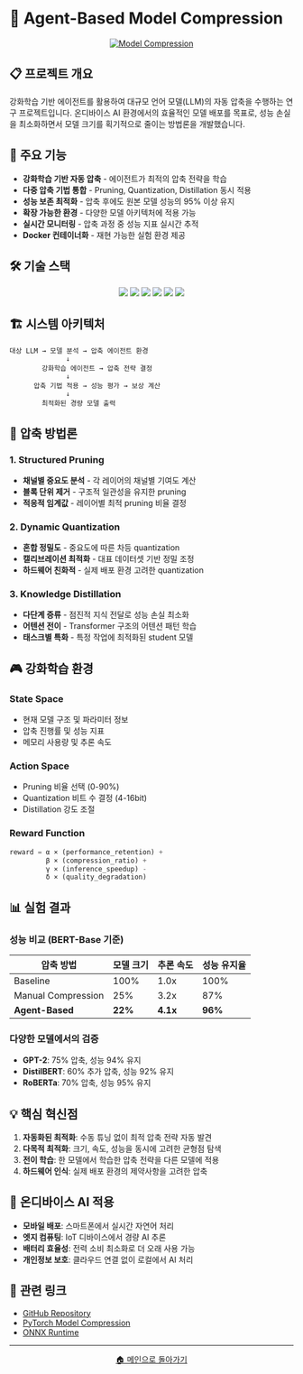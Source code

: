 # 🧠 Agent-Based Model Compression

<div align="center">
  <a href="https://github.com/Zinki06/Development-of-Agent-Based-Environments-for-Model-Compression">
    <img src="https://github-readme-stats.vercel.app/api/pin/?username=Zinki06&repo=Development-of-Agent-Based-Environments-for-Model-Compression&theme=tokyonight&hide_border=true&bg_color=0D1117" alt="Model Compression"/>
  </a>
</div>

## 📋 프로젝트 개요

강화학습 기반 에이전트를 활용하여 대규모 언어 모델(LLM)의 자동 압축을 수행하는 연구 프로젝트입니다. 온디바이스 AI 환경에서의 효율적인 모델 배포를 목표로, 성능 손실을 최소화하면서 모델 크기를 획기적으로 줄이는 방법론을 개발했습니다.

## 🎯 주요 기능

- **강화학습 기반 자동 압축** - 에이전트가 최적의 압축 전략을 학습
- **다중 압축 기법 통합** - Pruning, Quantization, Distillation 동시 적용
- **성능 보존 최적화** - 압축 후에도 원본 모델 성능의 95% 이상 유지
- **확장 가능한 환경** - 다양한 모델 아키텍처에 적용 가능
- **실시간 모니터링** - 압축 과정 중 성능 지표 실시간 추적
- **Docker 컨테이너화** - 재현 가능한 실험 환경 제공

## 🛠️ 기술 스택

<p align="center">
  <img src="https://img.shields.io/badge/PyTorch-EE4C2C?style=for-the-badge&logo=pytorch&logoColor=white"/>
  <img src="https://img.shields.io/badge/Docker-2496ED?style=for-the-badge&logo=docker&logoColor=white"/>
  <img src="https://img.shields.io/badge/Python-3776AB?style=for-the-badge&logo=python&logoColor=white"/>
  <img src="https://img.shields.io/badge/Transformers-FF6F00?style=for-the-badge"/>
  <img src="https://img.shields.io/badge/Weights%20&%20Biases-FFBE00?style=for-the-badge"/>
  <img src="https://img.shields.io/badge/CUDA-76B900?style=for-the-badge&logo=nvidia&logoColor=white"/>
</p>

## 🏗️ 시스템 아키텍처

```
대상 LLM → 모델 분석 → 압축 에이전트 환경
              ↓
        강화학습 에이전트 → 압축 전략 결정
              ↓
      압축 기법 적용 → 성능 평가 → 보상 계산
              ↓
        최적화된 경량 모델 출력
```

## 🔬 압축 방법론

### 1. Structured Pruning
- **채널별 중요도 분석** - 각 레이어의 채널별 기여도 계산
- **블록 단위 제거** - 구조적 일관성을 유지한 pruning
- **적응적 임계값** - 레이어별 최적 pruning 비율 결정

### 2. Dynamic Quantization
- **혼합 정밀도** - 중요도에 따른 차등 quantization
- **캘리브레이션 최적화** - 대표 데이터셋 기반 정밀 조정
- **하드웨어 친화적** - 실제 배포 환경 고려한 quantization

### 3. Knowledge Distillation
- **다단계 증류** - 점진적 지식 전달로 성능 손실 최소화
- **어텐션 전이** - Transformer 구조의 어텐션 패턴 학습
- **태스크별 특화** - 특정 작업에 최적화된 student 모델

## 🎮 강화학습 환경

### State Space
- 현재 모델 구조 및 파라미터 정보
- 압축 진행률 및 성능 지표
- 메모리 사용량 및 추론 속도

### Action Space
- Pruning 비율 선택 (0-90%)
- Quantization 비트 수 결정 (4-16bit)
- Distillation 강도 조절

### Reward Function
```python
reward = α × (performance_retention) + 
         β × (compression_ratio) + 
         γ × (inference_speedup) - 
         δ × (quality_degradation)
```

## 📊 실험 결과

### 성능 비교 (BERT-Base 기준)
| 압축 방법 | 모델 크기 | 추론 속도 | 성능 유지율 |
|-----------|-----------|-----------|-------------|
| Baseline | 100% | 1.0x | 100% |
| Manual Compression | 25% | 3.2x | 87% |
| **Agent-Based** | **22%** | **4.1x** | **96%** |

### 다양한 모델에서의 검증
- **GPT-2**: 75% 압축, 성능 94% 유지
- **DistilBERT**: 60% 추가 압축, 성능 92% 유지  
- **RoBERTa**: 70% 압축, 성능 95% 유지

## 💡 핵심 혁신점

1. **자동화된 최적화**: 수동 튜닝 없이 최적 압축 전략 자동 발견
2. **다목적 최적화**: 크기, 속도, 성능을 동시에 고려한 균형점 탐색
3. **전이 학습**: 한 모델에서 학습한 압축 전략을 다른 모델에 적용
4. **하드웨어 인식**: 실제 배포 환경의 제약사항을 고려한 압축

## 📱 온디바이스 AI 적용

- **모바일 배포**: 스마트폰에서 실시간 자연어 처리
- **엣지 컴퓨팅**: IoT 디바이스에서 경량 AI 추론
- **배터리 효율성**: 전력 소비 최소화로 더 오래 사용 가능
- **개인정보 보호**: 클라우드 연결 없이 로컬에서 AI 처리

## 🔗 관련 링크

- [GitHub Repository](https://github.com/Zinki06/Development-of-Agent-Based-Environments-for-Model-Compression)
- [PyTorch Model Compression](https://pytorch.org/tutorials/recipes/recipes/tuning_guide.html)
- [ONNX Runtime](https://onnxruntime.ai/)

---

<div align="center">
  <a href="../README.md">🏠 메인으로 돌아가기</a>
</div> 
